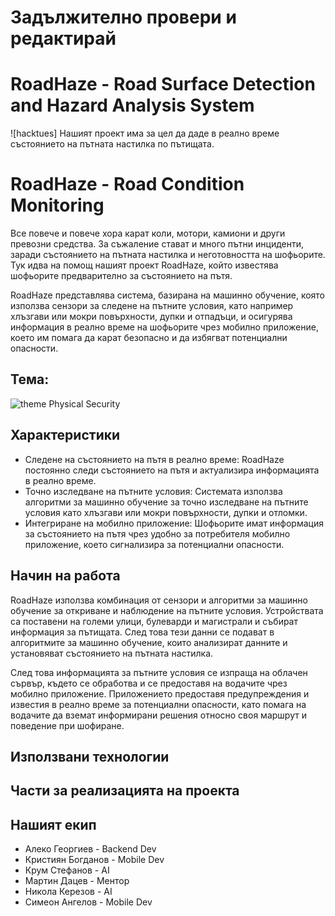 # Задължително провери и редактирай
# RoadHaze - Road Surface Detection and Hazard Analysis System
![hacktues] 
Нашият проект има за цел да даде в реално време състоянието на пътната настилка по пътищата. 
<br/>

# RoadHaze - Road Condition Monitoring
Все повече и повече хора карат коли, мотори, камиони и други превозни средства. За съжаление стават и много пътни инциденти, заради състоянието на пътната настилка и неготовността на шофьорите. Тук идва на помощ нашият проект RoadHaze, който известява шофьорите предварително за състоянието на пътя.

RoadHaze представлява система, базирана на машинно обучение, която използва сензори за следене на пътните условия, като например хлъзгави или мокри повърхности, дупки и отпадъци, и осигурява информация в реално време на шофьорите чрез мобилно приложение, което им помага да карат безопасно и да избягват потенциални опасности.

## Тема:
![theme](https://hacktues.bg/assets/art/physical_security.png)
Physical Security

## Характеристики
- Следене на състоянието на пътя в реално време: RoadHaze постоянно следи състоянието на пътя и актуализира информацията в реално време.
- Точно изследване на пътните условия: Системата използва алгоритми за машинно обучение за точно изследване на пътните условия като хлъзгави или мокри повърхности, дупки и отломки.
- Интегриране на мобилно приложение: Шофьорите имат информация за състоянието на пътя чрез удобно за потребителя мобилно приложение, което сигнализира за потенциални опасности.

## Начин на работа
RoadHaze използва комбинация от сензори и алгоритми за машинно обучение за откриване и наблюдение на пътните условия. Устройствата са поставени на големи улици, булеварди и магистрали и събират информация за пътищата. След това тези данни се подават в алгоритмите за машинно обучение, които анализират данните и установяват състоянието на пътната настилка.

След това информацията за пътните условия се изпраща на облачен сървър, където се обработва и се предоставя на водачите чрез мобилно приложение. Приложението предоставя предупреждения и известия в реално време за потенциални опасности, като помага на водачите да вземат информирани решения относно своя маршрут и поведение при шофиране.

## Използвани технологии



## Части за реализацията на проекта



## Нашият екип
- Алеко Георгиев - Backend Dev
- Кристиян Богданов - Mobile Dev
- Крум Стефанов - AI
- Мартин Дацев - Mентор
- Никола Керезов - AI
- Симеон Ангелов - Mobile Dev
